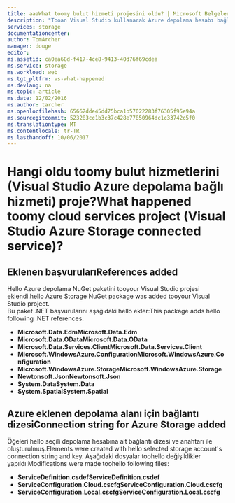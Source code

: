 ```yaml
---
title: aaaWhat toomy bulut hizmeti projesini oldu? | Microsoft Belgeleri
description: "Tooan Visual Studio kullanarak Azure depolama hesabı bağlanma Hizmetleri bağlandıktan sonra bulut Hizmetleri projede ne olacağını açıklar"
services: storage
documentationcenter: 
author: TomArcher
manager: douge
editor: 
ms.assetid: ca0ea68d-f417-4ce8-9413-40d76f69cdea
ms.service: storage
ms.workload: web
ms.tgt_pltfrm: vs-what-happened
ms.devlang: na
ms.topic: article
ms.date: 12/02/2016
ms.author: tarcher
ms.openlocfilehash: 65662dde45dd75bca1b57022283f76305f95e94a
ms.sourcegitcommit: 523283cc1b3c37c428e77850964dc1c33742c5f0
ms.translationtype: MT
ms.contentlocale: tr-TR
ms.lasthandoff: 10/06/2017
---
```

# <a name="what-happened-toomy-cloud-services-project-visual-studio-azure-storage-connected-service"></a><span data-ttu-id="1e4c8-104">Hangi oldu toomy bulut hizmetlerini (Visual Studio Azure depolama bağlı hizmeti) proje?</span><span class="sxs-lookup"><span data-stu-id="1e4c8-104">What happened toomy cloud services project (Visual Studio Azure Storage connected service)?</span></span>
## <a name="references-added"></a><span data-ttu-id="1e4c8-105">Eklenen başvuruları</span><span class="sxs-lookup"><span data-stu-id="1e4c8-105">References added</span></span>
<span data-ttu-id="1e4c8-106">Hello Azure depolama NuGet paketini tooyour Visual Studio projesi eklendi.</span><span class="sxs-lookup"><span data-stu-id="1e4c8-106">hello Azure Storage NuGet package was added tooyour Visual Studio project.</span></span>  
<span data-ttu-id="1e4c8-107">Bu paket .NET başvurularını aşağıdaki hello ekler:</span><span class="sxs-lookup"><span data-stu-id="1e4c8-107">This package adds hello following .NET references:</span></span>

* <span data-ttu-id="1e4c8-108">**Microsoft.Data.Edm**</span><span class="sxs-lookup"><span data-stu-id="1e4c8-108">**Microsoft.Data.Edm**</span></span>
* <span data-ttu-id="1e4c8-109">**Microsoft.Data.OData**</span><span class="sxs-lookup"><span data-stu-id="1e4c8-109">**Microsoft.Data.OData**</span></span>
* <span data-ttu-id="1e4c8-110">**Microsoft.Data.Services.Client**</span><span class="sxs-lookup"><span data-stu-id="1e4c8-110">**Microsoft.Data.Services.Client**</span></span>
* <span data-ttu-id="1e4c8-111">**Microsoft.WindowsAzure.Configuration**</span><span class="sxs-lookup"><span data-stu-id="1e4c8-111">**Microsoft.WindowsAzure.Configuration**</span></span>
* <span data-ttu-id="1e4c8-112">**Microsoft.WindowsAzure.Storage**</span><span class="sxs-lookup"><span data-stu-id="1e4c8-112">**Microsoft.WindowsAzure.Storage**</span></span>
* <span data-ttu-id="1e4c8-113">**Newtonsoft.Json**</span><span class="sxs-lookup"><span data-stu-id="1e4c8-113">**Newtonsoft.Json**</span></span>
* <span data-ttu-id="1e4c8-114">**System.Data**</span><span class="sxs-lookup"><span data-stu-id="1e4c8-114">**System.Data**</span></span>
* <span data-ttu-id="1e4c8-115">**System.Spatial**</span><span class="sxs-lookup"><span data-stu-id="1e4c8-115">**System.Spatial**</span></span>

## <a name="connection-string-for-azure-storage-added"></a><span data-ttu-id="1e4c8-116">Azure eklenen depolama alanı için bağlantı dizesi</span><span class="sxs-lookup"><span data-stu-id="1e4c8-116">Connection string for Azure Storage added</span></span>
<span data-ttu-id="1e4c8-117">Öğeleri hello seçili depolama hesabına ait bağlantı dizesi ve anahtarı ile oluşturulmuş.</span><span class="sxs-lookup"><span data-stu-id="1e4c8-117">Elements were created with hello selected storage account's connection string and key.</span></span> <span data-ttu-id="1e4c8-118">Aşağıdaki dosyalar toohello değişiklikler yapıldı:</span><span class="sxs-lookup"><span data-stu-id="1e4c8-118">Modifications were made toohello following files:</span></span>

* <span data-ttu-id="1e4c8-119">**ServiceDefinition.csdef**</span><span class="sxs-lookup"><span data-stu-id="1e4c8-119">**ServiceDefinition.csdef**</span></span>
* <span data-ttu-id="1e4c8-120">**ServiceConfiguration.Cloud.cscfg**</span><span class="sxs-lookup"><span data-stu-id="1e4c8-120">**ServiceConfiguration.Cloud.cscfg**</span></span>
* <span data-ttu-id="1e4c8-121">**ServiceConfiguration.Local.cscfg**</span><span class="sxs-lookup"><span data-stu-id="1e4c8-121">**ServiceConfiguration.Local.cscfg**</span></span>

